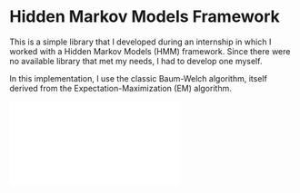 # Hidden Markov Models Framework

This is a simple library that I developed during an internship in which I worked with
a Hidden Markov Models (HMM) framework. Since there were no available library that met my needs,
I had to develop one myself.

In this implementation, I use the classic Baum-Welch algorithm, itself derived from the
Expectation-Maximization (EM) algorithm.

![A simple HMM framework](resource/images/hmm.pdf)